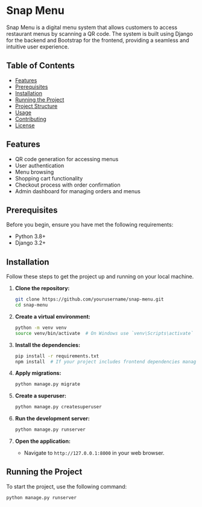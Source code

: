 # Snap Menu

Snap Menu is a digital menu system that allows customers to access restaurant menus by scanning a QR code. The system is built using Django for the backend and Bootstrap for the frontend, providing a seamless and intuitive user experience.

## Table of Contents

- [Features](#features)
- [Prerequisites](#prerequisites)
- [Installation](#installation)
- [Running the Project](#running-the-project)
- [Project Structure](#project-structure)
- [Usage](#usage)
- [Contributing](#contributing)
- [License](#license)

## Features

- QR code generation for accessing menus
- User authentication
- Menu browsing
- Shopping cart functionality
- Checkout process with order confirmation
- Admin dashboard for managing orders and menus

## Prerequisites

Before you begin, ensure you have met the following requirements:

- Python 3.8+
- Django 3.2+

## Installation

Follow these steps to get the project up and running on your local machine.

1. **Clone the repository:**
    ```sh
    git clone https://github.com/yourusername/snap-menu.git
    cd snap-menu
    ```

2. **Create a virtual environment:**
    ```sh
    python -m venv venv
    source venv/bin/activate  # On Windows use `venv\Scripts\activate`
    ```

3. **Install the dependencies:**
    ```sh
    pip install -r requirements.txt
    npm install  # If your project includes frontend dependencies managed by npm
    ```

4. **Apply migrations:**
    ```sh
    python manage.py migrate
    ```

5. **Create a superuser:**
    ```sh
    python manage.py createsuperuser
    ```

6. **Run the development server:**
    ```sh
    python manage.py runserver
    ```

7. **Open the application:**
    - Navigate to `http://127.0.0.1:8000` in your web browser.

## Running the Project

To start the project, use the following command:
```sh
python manage.py runserver
